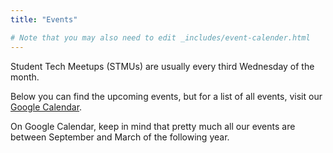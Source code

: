 ```yaml
---
title: "Events"

# Note that you may also need to edit _includes/event-calender.html
---
```


Student Tech Meetups (STMUs) are usually every third Wednesday of the month.

Below you can find the upcoming events, but for a list of all events, visit our
[Google Calendar](https://calendar.google.com/calendar/embed?title=CompSoc%20Calendar&showPrint=0&showCalendars=0&mode=AGENDA&height=600&wkst=1&bgcolor=%23FFFFFF&src=comp-soc.com_1k2f1gda8js9nav1ilr5g5h6vk%40group.calendar.google.com&color=%23182C57&ctz=Europe%2FLondon).

On Google Calendar, keep in mind that pretty much all our events are between September and March of the following year.

<div id="calendar"></div>
